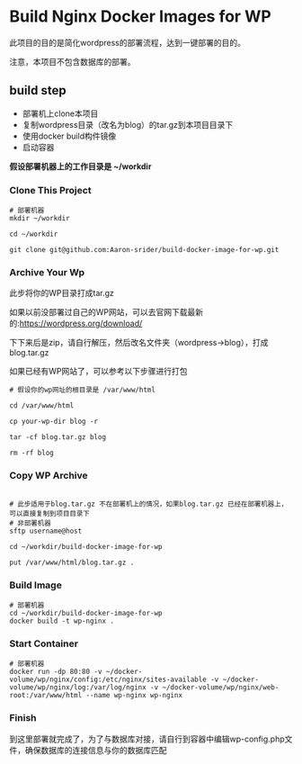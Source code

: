 # Build Nginx Docker Images for WP

此项目的目的是简化wordpress的部署流程，达到一键部署的目的。

注意，本项目不包含数据库的部署。

## build step 

* 部署机上clone本项目
* 复制wordpress目录（改名为blog）的tar.gz到本项目目录下
* 使用docker build构件镜像
* 启动容器

**假设部署机器上的工作目录是 ~/workdir**


### Clone This Project

``` shell
# 部署机器
mkdir ~/workdir

cd ~/workdir

git clone git@github.com:Aaron-srider/build-docker-image-for-wp.git
```

### Archive Your Wp

此步将你的WP目录打成tar.gz

如果以前没部署过自己的WP网站，可以去官网下载最新的:https://wordpress.org/download/

下下来后是zip，请自行解压，然后改名文件夹（wordpress->blog），打成blog.tar.gz

如果已经有WP网站了，可以参考以下步骤进行打包

``` shell
# 假设你的wp网址的根目录是 /var/www/html

cd /var/www/html

cp your-wp-dir blog -r

tar -cf blog.tar.gz blog

rm -rf blog
```

### Copy WP Archive

``` shell

# 此步适用于blog.tar.gz 不在部署机上的情况，如果blog.tar.gz 已经在部署机器上，可以直接复制到项目目录下
# 非部署机器
sftp username@host

cd ~/workdir/build-docker-image-for-wp

put /var/www/html/blog.tar.gz .
```

### Build Image
```shell
# 部署机器
cd ~/workdir/build-docker-image-for-wp
docker build -t wp-nginx .
```

### Start Container
```shell
# 部署机器
docker run -dp 80:80 -v ~/docker-volume/wp/nginx/config:/etc/nginx/sites-available -v ~/docker-volume/wp/nginx/log:/var/log/nginx -v ~/docker-volume/wp/nginx/web-root:/var/www/html --name wp-nginx wp-nginx
```

### Finish

到这里部署就完成了，为了与数据库对接，请自行到容器中编辑wp-config.php文件，确保数据库的连接信息与你的数据库匹配




